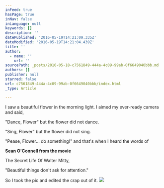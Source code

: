 ```yaml
---
inFeed: true
hasPage: true
inNav: false
inLanguage: null
keywords: []
description: ''
datePublished: '2016-05-19T14:21:09.335Z'
dateModified: '2016-05-19T14:21:04.439Z'
title: ''
author:
  - name: ''
    url: ''
sourcePath: _posts/2016-05-18-c7561849-444a-4c09-99ab-0f6649040bbb.md
authors: []
publisher: null
starred: false
url: c7561849-444a-4c09-99ab-0f6649040bbb/index.html
_type: Article

---
```

I saw a beautiful flower in the morning light. I aimed my ever-ready camera and said,

"Dance, Flower" but the flower did not dance.

"Sing, Flower" but the flower did not sing.

"Pease, Flower... do something!" and that's when I heard the words of 

**Sean O'Connell from the movie**

The Secret Life Of Walter Mitty,

"Beautiful things don't ask for attention."

So I took the pic and edited the crap out of it.
![](https://the-grid-user-content.s3-us-west-2.amazonaws.com/b5efd4d7-fcf7-4402-b19d-6dae50561af4.jpg)